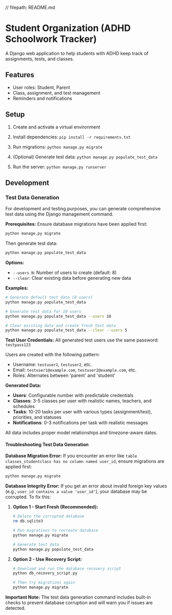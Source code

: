 // filepath: README.md
# Student Organization (ADHD Schoolwork Tracker)

A Django web application to help students with ADHD keep track of assignments, tests, and classes.  
## Features
- User roles: Student, Parent
- Class, assignment, and test management
- Reminders and notifications

## Setup
1. Create and activate a virtual environment
2. Install dependencies: `pip install -r requirements.txt`
3. Run migrations: `python manage.py migrate`

4. (Optional) Generate test data: `python manage.py populate_test_data`
5. Run the server: `python manage.py runserver`

## Development

### Test Data Generation

For development and testing purposes, you can generate comprehensive test data using the Django management command.

**Prerequisites:** Ensure database migrations have been applied first:
```bash
python manage.py migrate
```

Then generate test data:
```bash
python manage.py populate_test_data
```

**Options:**
- `--users N`: Number of users to create (default: 8)
- `--clear`: Clear existing data before generating new data

**Examples:**
```bash
# Generate default test data (8 users)
python manage.py populate_test_data

# Generate test data for 10 users
python manage.py populate_test_data --users 10

# Clear existing data and create fresh test data
python manage.py populate_test_data --clear --users 5
```

**Test User Credentials:**
All generated test users use the same password: `testpass123`

Users are created with the following pattern:
- Username: `testuser1`, `testuser2`, etc.
- Email: `testuser1@example.com`, `testuser2@example.com`, etc.
- Roles: Alternates between 'parent' and 'student'

**Generated Data:**
- **Users**: Configurable number with predictable credentials
- **Classes**: 3-5 classes per user with realistic names, teachers, and schedules
- **Tasks**: 10-20 tasks per user with various types (assignment/test), priorities, and statuses
- **Notifications**: 0-3 notifications per task with realistic messages

All data includes proper model relationships and timezone-aware dates.

#### Troubleshooting Test Data Generation

**Database Migration Error:**
If you encounter an error like `table classes_studentclass has no column named user_id`, ensure migrations are applied first:
```bash
python manage.py migrate
```

**Database Integrity Error:**
If you get an error about invalid foreign key values (e.g., `user_id contains a value 'user_id'`), your database may be corrupted. To fix this:

1. **Option 1 - Start Fresh (Recommended):**
   ```bash
   # Delete the corrupted database
   rm db.sqlite3
   
   # Run migrations to recreate database
   python manage.py migrate
   
   # Generate test data
   python manage.py populate_test_data
   ```

2. **Option 2 - Use Recovery Script:**
   ```bash
   # Download and run the database recovery script
   python db_recovery_script.py
   
   # Then try migrations again
   python manage.py migrate
   ```

**Important Note:** The test data generation command includes built-in checks to prevent database corruption and will warn you if issues are detected.

